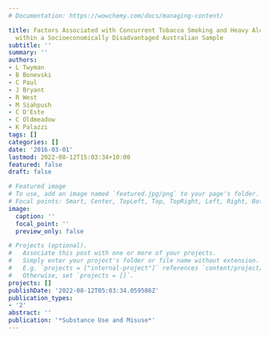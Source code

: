 ```yaml
---
# Documentation: https://wowchemy.com/docs/managing-content/

title: Factors Associated with Concurrent Tobacco Smoking and Heavy Alcohol Consumption
  within a Socioeconomically Disadvantaged Australian Sample
subtitle: ''
summary: ''
authors:
- L Twyman
- B Bonevski
- C Paul
- J Bryant
- R West
- M Siahpush
- C D'Este
- C Oldmeadow
- K Palazzi
tags: []
categories: []
date: '2016-03-01'
lastmod: 2022-08-12T15:03:34+10:00
featured: false
draft: false

# Featured image
# To use, add an image named `featured.jpg/png` to your page's folder.
# Focal points: Smart, Center, TopLeft, Top, TopRight, Left, Right, BottomLeft, Bottom, BottomRight.
image:
  caption: ''
  focal_point: ''
  preview_only: false

# Projects (optional).
#   Associate this post with one or more of your projects.
#   Simply enter your project's folder or file name without extension.
#   E.g. `projects = ["internal-project"]` references `content/project/deep-learning/index.md`.
#   Otherwise, set `projects = []`.
projects: []
publishDate: '2022-08-12T05:03:34.059586Z'
publication_types:
- '2'
abstract: ''
publication: '*Substance Use and Misuse*'
---
```

